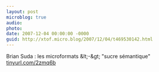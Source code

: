 ```yaml
---
layout: post
microblog: true
audio: 
photo: 
date: 2007-12-04 00:00:00 -0000
guid: http://xtof.micro.blog/2007/12/04/t469530142.html
---
```

Brian Suda : les microformats &amp;lt;-&amp;gt; "sucre sémantique" [tinyurl.com/2zmq6b](http://tinyurl.com/2zmq6b)
